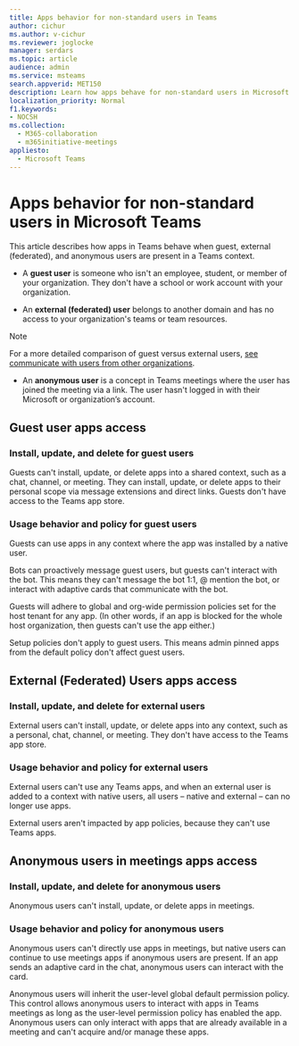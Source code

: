 ```yaml
---
title: Apps behavior for non-standard users in Teams
author: cichur
ms.author: v-cichur
ms.reviewer: joglocke
manager: serdars
ms.topic: article
audience: admin
ms.service: msteams
search.appverid: MET150
description: Learn how apps behave for non-standard users in Microsoft Teams.
localization_priority: Normal
f1.keywords:
- NOCSH
ms.collection: 
  - M365-collaboration
  - m365initiative-meetings
appliesto: 
  - Microsoft Teams
---
```


# Apps behavior for non-standard users in Microsoft Teams

This article describes how apps in Teams behave when guest, external (federated), and anonymous users are present in a Teams context.

- A **guest user** is someone who isn't an employee, student, or member of your organization. They don't have a school or work account with your organization.

- An **external (federated) user** belongs to another domain and has no access to your organization's teams or team resources.

>[!Note]
> For a more detailed comparison of guest versus external users, [see communicate with users from other organizations](https://docs.microsoft.com/microsoftteams/communicate-with-users-from-other-organizations).

- An **anonymous user** is a concept in Teams meetings where the user has joined the meeting via a link. The user hasn't logged in with their Microsoft or organization’s account.

## Guest user apps access

### Install, update, and delete for guest users

Guests can't install, update, or delete apps into a shared context, such as a chat, channel, or meeting. They can install, update, or delete apps to their personal scope via message extensions and direct links. Guests don't have access to the Teams app store.

### Usage behavior and policy for guest users

Guests can use apps in any context where the app was installed by a native user.

Bots can proactively message guest users, but guests can't interact with the bot. This means they can't message the bot 1:1, @ mention the bot, or interact with adaptive cards that communicate with the bot.

Guests will adhere to global and org-wide permission policies set for the host tenant for any app. (In other words, if an app is blocked for the whole host organization, then guests can't use the app either.)

Setup policies don't apply to guest users. This means admin pinned apps from the default policy don't affect guest users.

## External (Federated) Users apps access

### Install, update, and delete for external users

External users can't install, update, or delete apps into any context, such as a personal, chat, channel, or meeting. They don't have access to the Teams app store.

### Usage behavior and policy for external users

External users can't use any Teams apps, and when an external user is added to a context with native users, all users – native and external – can no longer use apps.

External users aren't impacted by app policies, because they can't use Teams apps.

## Anonymous users in meetings apps access

### Install, update, and delete for anonymous users

Anonymous users can't install, update, or delete apps in meetings.

### Usage behavior and policy for anonymous users

Anonymous users can't directly use apps in meetings, but native users can continue to use meetings apps if anonymous users are present. If an app sends an adaptive card in the chat, anonymous users can interact with the card.

Anonymous users will inherit the user-level global default permission policy. This control allows anonymous users to interact with apps in Teams meetings as long as the user-level permission policy has enabled the app. Anonymous users can only interact with apps that are already available in a meeting and can't acquire and/or manage these apps.
